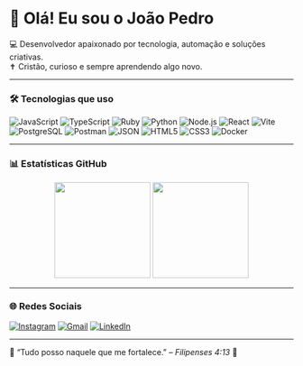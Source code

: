 # 👋 Olá! Eu sou o João Pedro

💻 Desenvolvedor apaixonado por tecnologia, automação e soluções criativas.  
✝️ Cristão, curioso e sempre aprendendo algo novo.

---

### 🛠️ Tecnologias que uso

<p align="left">
  <!-- Linguagens -->
  <img src="https://img.shields.io/badge/JavaScript-F7DF1E?style=for-the-badge&logo=javascript&logoColor=black" alt="JavaScript"/>
  <img src="https://img.shields.io/badge/TypeScript-3178C6?style=for-the-badge&logo=typescript&logoColor=white" alt="TypeScript"/>
  <img src="https://img.shields.io/badge/Ruby-CC342D?style=for-the-badge&logo=ruby&logoColor=white" alt="Ruby"/>
  <img src="https://img.shields.io/badge/Python-3776AB?style=for-the-badge&logo=python&logoColor=white" alt="Python"/>

  <!-- Frameworks -->
  <img src="https://img.shields.io/badge/Node.js-339933?style=for-the-badge&logo=nodedotjs&logoColor=white" alt="Node.js"/>
  <img src="https://img.shields.io/badge/React-20232A?style=for-the-badge&logo=react&logoColor=61DAFB" alt="React"/>
  <img src="https://img.shields.io/badge/Vite-646CFF?style=for-the-badge&logo=vite&logoColor=white" alt="Vite"/>

  <!-- Dados / API -->
  <img src="https://img.shields.io/badge/PostgreSQL-336791?style=for-the-badge&logo=postgresql&logoColor=white" alt="PostgreSQL"/>
  <img src="https://img.shields.io/badge/Postman-FF6C37?style=for-the-badge&logo=postman&logoColor=white" alt="Postman"/>
  <img src="https://img.shields.io/badge/JSON-000000?style=for-the-badge&logo=json&logoColor=white" alt="JSON"/>

  <!-- Web -->
  <img src="https://img.shields.io/badge/HTML5-E34F26?style=for-the-badge&logo=html5&logoColor=white" alt="HTML5"/>
  <img src="https://img.shields.io/badge/CSS3-1572B6?style=for-the-badge&logo=css3&logoColor=white" alt="CSS3"/>

  <!-- DevOps -->
  <img src="https://img.shields.io/badge/Docker-2496ED?style=for-the-badge&logo=docker&logoColor=white" alt="Docker"/>
</p>


---

### 📊 Estatísticas GitHub

<div align="center">
  <img height="170em" src="https://github-readme-stats.vercel.app/api?username=heyjoaopedro&show_icons=true&theme=dark&cache_seconds=120" />
  <img height="170em" src="https://github-readme-stats.vercel.app/api/top-langs/?username=heyjoaopedro&layout=compact&theme=dark&cache_seconds=120" />
</div>

---

### 🌐 Redes Sociais

<div align="left">
  <a href="https://instagram.com/heyyjoao_dev" target="_blank">
    <img src="https://img.shields.io/badge/-Instagram-%23E4405F?style=for-the-badge&logo=instagram&logoColor=white" alt="Instagram"/></a>
  <a href="mailto:pedrojoaobakuri@gmail.com" target="_blank">
    <img src="https://img.shields.io/badge/-Gmail-%23333?style=for-the-badge&logo=gmail&logoColor=white" alt="Gmail"/></a>
  <a href="https://www.linkedin.com/in/jo%C3%A3o-pedro-c-brito-1831b4284" target="_blank">
    <img src="https://img.shields.io/badge/-LinkedIn-%230077B5?style=for-the-badge&logo=linkedin&logoColor=white" alt="LinkedIn"/></a>
</div>

---

💬 “Tudo posso naquele que me fortalece.” – *Filipenses 4:13* 🙏
